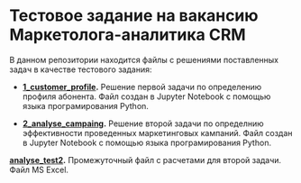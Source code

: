 ﻿# Тестовое задание на вакансию Маркетолога-аналитика CRM
В данном репозитории находится файлы с решениями поставленных задач в качестве тестового задания:


- **[1_customer_profile](https://github.com/jvkovalchuk/Test_cases/blob/d91a9128650a7ba878af16dd0d913b49af828e62/CRM_analytics/1_customer_profile.ipynb).** Решение первой задачи по определению профиля абонента. Файл создан в Jupyter Notebook с помощью языка програмирования Python.

- **[2_analyse_campaing](CRM_analytics/2_analyse_campaing.ipynb).** Решение второй задачи по определнию эффективности проведенных маркетинговых кампаний.  Файл создан в Jupyter Notebook с помощью языка програмирования Python.


 **[analyse_test2](CRM_analytics/analyse_test2.xlsx).** Промежуточный файл с расчетами для второй задачи. Файл MS Excel.
